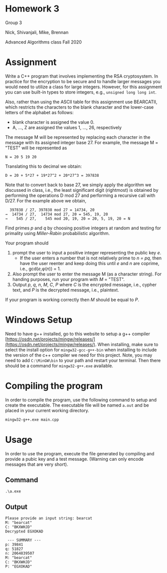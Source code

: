 # Homework 3

Group 3

Nick, Shivanjali, Mike, Brennan

Advanced Algorithms class Fall 2020

# Assignment

Write a C++ program that involves implementing the RSA cryptosystem. In practice for the encryption to be secure and to handle larger messages you would need to utilize a class for large integers. However, for this assignment you can use built-in types to store integers, e.g., `unsigned long long int`.

Also, rather than using the ASCII table for this assignment use BEARCATII, which restricts the characters to the blank character and the lower-case letters of the alphabet as follows:

* blank character is assigned the value 0.
* A, ..., Z are assigned the values 1, ..., 26, respectively

The message M will be represented by replacing each character in the message with its assigned integer base 27. For example, the message M = "TEST" will be represented as

```
N = 20 5 19 20
```

Translating this to decimal we obtain:
```
D = 20 + 5*27 + 19*27^2 + 20*27^3 = 397838
```

Note that to convert back to base 27, we simply apply the algorithm we discussed in class, i.e., the least significant digit (rightmost) is obtained by performing the operations D mod 27 and performing a recursive call with D/27. For the example above we obtain,


```
  397838 / 27, 397838 mod 27 = 14734, 20
→  14734 / 27,  14734 mod 27, 20 = 545, 19, 20
→    545 / 27,    545 mod 20, 19, 20 = 20, 5, 19, 20 = N
```

Find primes _p_ and _q_ by choosing positive integers at random and testing for primality using *Miller-Rabin* probabilistic algorithm.

Your program should
1. prompt the user to input a positive integer representing the public key _e_.
    * If the user enters a number that is not relatively prime to _n = pq_, then have the user reenter and keep doing this until _e_ and _n_ are coprime, i.e., gcd(_e_,φ(_n_)) = 1.
2. Also prompt the user to enter the message M (as a character string). For handing purposes, run your program with _M_ = "TEST".
3. Output _p_, _q_, _n_, _M_, _C_, _P_ where _C_ is the encrypted message, i.e., cypher text, and _P_ is the decrypted message, i.e., plaintext.

If your program is working correctly then _M_ should be equal to _P_.

# Windows Setup

Need to have g++ installed, go to this website to setup a g++ compiler [https://osdn.net/projects/mingw/releases/](https://osdn.net/projects/mingw/releases/).
When installing, make sure to select the install option for `mingw32-gcc-g++-bin` when installing to include the version of the c++ compiler we need for this project.
Note, you may need to add `C:\MinGW\bin` to your path and restart your terminal.
Then there should be a command for `mingw32-g++.exe` available.

# Compiling the program

In order to compile the program, use the following command to setup and create the executable. The executable file will be named `a.out` and be placed in your current working directory.

```bash
mingw32-g++.exe main.cpp
```

# Usage

In order to use the program, execute the file generated by compiling and provide a pubic key and a test message. (Warning can only encode messages that are very short).

## Command
```
.\a.exe
```

## Output
```
Please provide an input string: bearcat
M: "bearcat"
C: "BKXWHJD"
Decrypted EGXOKAD

 --- SUMMARY ---
p: 39841
q: 51827
n: 2064839507
M: "bearcat"
C: "BKXWHJD"
P: "EGXOKAD"
```

